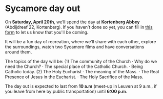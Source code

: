 # Sycamore day out

On **Saturday, April 20th**, we’ll spend the day at **Kortenberg Abbey** (Abdijdreef 22, Kortenberg). If you haven’t done so yet, you can fill in [this form](https://forms.gle/cVxniX7rQWfatbnPA) to let us know that you'll be coming. 
 
It will be a fun day of recreation, where we’ll share with each other, explore the surroundings, watch two Sycamore films and have conversations around them.
 
The topics of the day will be:
(1) The community of the Church
·      Why do we need the Church? 
·      The special place of the Catholic Church. 
·      Being Catholic today.
(2) The Holy Eucharist
·      The meaning of the Mass.
·      The Real Presence of Jesus in the Eucharist. 
·      The Holy Sacrifice of the Mass.

The day out is expected to last from **10 a.m** (meet-up in Leuven at 9 a.m., if you leave from here by public transportation) until **6:00 p.m**. 
